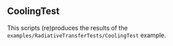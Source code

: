 CoolingTest
------------

This scripts (re)produces the results of the 
`examples/RadiativeTransferTests/CoolingTest` example.

